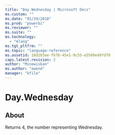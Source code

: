 ```yaml
---
title: "Day.Wednesday | Microsoft Docs"
ms.custom: ""
ms.date: "01/19/2018"
ms.prod: "powerbi"
ms.reviewer: ""
ms.suite: ""
ms.technology: 
  - "mlang"
ms.tgt_pltfrm: ""
ms.topic: "language-reference"
ms.assetid: 18d283ee-fb70-45e1-9c55-e5509e49fd78
caps.latest.revision: 2
author: "Minewiskan"
ms.author: "owend"
manager: "kfile"
---
```

# Day.Wednesday
## About
Returns 4, the number representing Wednesday.

